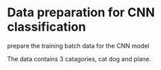# Data preparation for CNN classification

prepare the training batch data for the CNN model

The data contains 3 catagories, cat dog and plane.
